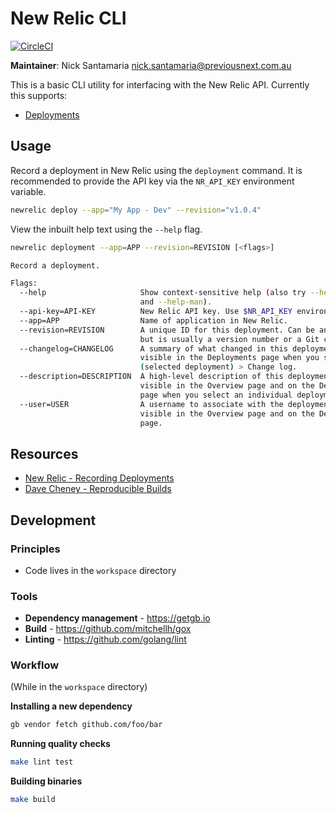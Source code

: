 New Relic CLI
=======================

[![CircleCI](https://circleci.com/gh/previousnext/newrelic-cli.svg?style=svg)](https://circleci.com/gh/previousnext/newrelic-cli)

**Maintainer**: Nick Santamaria <nick.santamaria@previousnext.com.au>

This is a basic CLI utility for interfacing with the New Relic API. Currently this supports:

- [Deployments](https://docs.newrelic.com/docs/apm/new-relic-apm/maintenance/recording-deployments)

## Usage

Record a deployment in New Relic using the `deployment` command. It is recommended to provide the API key via the `NR_API_KEY` environment variable.

```sh
newrelic deploy --app="My App - Dev" --revision="v1.0.4"
``` 

View the inbuilt help text using the `--help` flag.
```sh
newrelic deployment --app=APP --revision=REVISION [<flags>]

Record a deployment.

Flags:
  --help                     Show context-sensitive help (also try --help-long
                             and --help-man).
  --api-key=API-KEY          New Relic API key. Use $NR_API_KEY environment var.
  --app=APP                  Name of application in New Relic.
  --revision=REVISION        A unique ID for this deployment. Can be any string,
                             but is usually a version number or a Git checksum.
  --changelog=CHANGELOG      A summary of what changed in this deployment,
                             visible in the Deployments page when you select
                             (selected deployment) > Change log.
  --description=DESCRIPTION  A high-level description of this deployment,
                             visible in the Overview page and on the Deployments
                             page when you select an individual deployment.
  --user=USER                A username to associate with the deployment,
                             visible in the Overview page and on the Deployments
                             page.
```

## Resources

- [New Relic - Recording Deployments](https://docs.newrelic.com/docs/apm/new-relic-apm/maintenance/recording-deployments)
- [Dave Cheney - Reproducible Builds](https://www.youtube.com/watch?v=c3dW80eO88I)

## Development

### Principles

* Code lives in the `workspace` directory

### Tools

* **Dependency management** - https://getgb.io
* **Build** - https://github.com/mitchellh/gox
* **Linting** - https://github.com/golang/lint

### Workflow

(While in the `workspace` directory)

**Installing a new dependency**

```bash
gb vendor fetch github.com/foo/bar
```

**Running quality checks**

```bash
make lint test
```

**Building binaries**

```bash
make build
```

